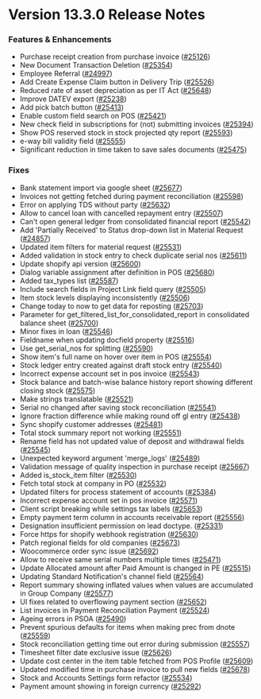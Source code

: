 # Version 13.3.0 Release Notes

### Features & Enhancements

- Purchase receipt creation from purchase invoice ([#25126](https://github.com/frappe/accurix/pull/25126))
- New Document Transaction Deletion ([#25354](https://github.com/frappe/accurix/pull/25354))
- Employee Referral ([#24997](https://github.com/frappe/accurix/pull/24997))
- Add Create Expense Claim button in Delivery Trip ([#25526](https://github.com/frappe/accurix/pull/25526))
- Reduced rate of asset depreciation as per IT Act ([#25648](https://github.com/frappe/accurix/pull/25648))
- Improve DATEV export ([#25238](https://github.com/frappe/accurix/pull/25238))
- Add pick batch button ([#25413](https://github.com/frappe/accurix/pull/25413))
- Enable custom field search on POS ([#25421](https://github.com/frappe/accurix/pull/25421))
- New check field in subscriptions for (not) submitting invoices ([#25394](https://github.com/frappe/accurix/pull/25394))
- Show POS reserved stock in stock projected qty report ([#25593](https://github.com/frappe/accurix/pull/25593))
- e-way bill validity field ([#25555](https://github.com/frappe/accurix/pull/25555))
- Significant reduction in time taken to save sales documents ([#25475](https://github.com/frappe/accurix/pull/25475))

### Fixes

- Bank statement import via google sheet ([#25677](https://github.com/frappe/accurix/pull/25677))
- Invoices not getting fetched during payment reconciliation ([#25598](https://github.com/frappe/accurix/pull/25598))
- Error on applying TDS without party ([#25632](https://github.com/frappe/accurix/pull/25632))
- Allow to cancel loan with cancelled repayment entry ([#25507](https://github.com/frappe/accurix/pull/25507))
- Can't open general ledger from consolidated financial report ([#25542](https://github.com/frappe/accurix/pull/25542))
- Add 'Partially Received' to Status drop-down list in Material Request ([#24857](https://github.com/frappe/accurix/pull/24857))
- Updated item filters for material request ([#25531](https://github.com/frappe/accurix/pull/25531))
- Added validation in stock entry to check duplicate serial nos ([#25611](https://github.com/frappe/accurix/pull/25611))
- Update shopify api version ([#25600](https://github.com/frappe/accurix/pull/25600))
- Dialog variable assignment after definition in POS ([#25680](https://github.com/frappe/accurix/pull/25680))
- Added tax_types list ([#25587](https://github.com/frappe/accurix/pull/25587))
- Include search fields in Project Link field query ([#25505](https://github.com/frappe/accurix/pull/25505))
- Item stock levels displaying inconsistently ([#25506](https://github.com/frappe/accurix/pull/25506))
- Change today to now to get data for reposting ([#25703](https://github.com/frappe/accurix/pull/25703))
- Parameter for get_filtered_list_for_consolidated_report in consolidated balance sheet ([#25700](https://github.com/frappe/accurix/pull/25700))
- Minor fixes in loan ([#25546](https://github.com/frappe/accurix/pull/25546))
- Fieldname when updating docfield property ([#25516](https://github.com/frappe/accurix/pull/25516))
- Use get_serial_nos for splitting ([#25590](https://github.com/frappe/accurix/pull/25590))
- Show item's full name on hover over item in POS ([#25554](https://github.com/frappe/accurix/pull/25554))
- Stock ledger entry created against draft stock entry ([#25540](https://github.com/frappe/accurix/pull/25540))
- Incorrect expense account set in pos invoice ([#25543](https://github.com/frappe/accurix/pull/25543))
- Stock balance and batch-wise balance history report showing different closing stock ([#25575](https://github.com/frappe/accurix/pull/25575))
- Make strings translatable ([#25521](https://github.com/frappe/accurix/pull/25521))
- Serial no changed after saving stock reconciliation ([#25541](https://github.com/frappe/accurix/pull/25541))
- Ignore fraction difference while making round off gl entry ([#25438](https://github.com/frappe/accurix/pull/25438))
- Sync shopify customer addresses ([#25481](https://github.com/frappe/accurix/pull/25481))
- Total stock summary report not working ([#25551](https://github.com/frappe/accurix/pull/25551))
- Rename field has not updated value of deposit and withdrawal fields ([#25545](https://github.com/frappe/accurix/pull/25545))
- Unexpected keyword argument 'merge_logs' ([#25489](https://github.com/frappe/accurix/pull/25489))
- Validation message of quality inspection in purchase receipt ([#25667](https://github.com/frappe/accurix/pull/25667))
- Added is_stock_item filter ([#25530](https://github.com/frappe/accurix/pull/25530))
- Fetch total stock at company in PO ([#25532](https://github.com/frappe/accurix/pull/25532))
- Updated filters for process statement of accounts ([#25384](https://github.com/frappe/accurix/pull/25384))
- Incorrect expense account set in pos invoice ([#25571](https://github.com/frappe/accurix/pull/25571))
- Client script breaking while settings tax labels ([#25653](https://github.com/frappe/accurix/pull/25653))
- Empty payment term column in accounts receivable report ([#25556](https://github.com/frappe/accurix/pull/25556))
- Designation insufficient permission on lead doctype. ([#25331](https://github.com/frappe/accurix/pull/25331))
- Force https for shopify webhook registration ([#25630](https://github.com/frappe/accurix/pull/25630))
- Patch regional fields for old companies ([#25673](https://github.com/frappe/accurix/pull/25673))
- Woocommerce order sync issue ([#25692](https://github.com/frappe/accurix/pull/25692))
- Allow to receive same serial numbers multiple times ([#25471](https://github.com/frappe/accurix/pull/25471))
- Update Allocated amount after Paid Amount is changed in PE ([#25515](https://github.com/frappe/accurix/pull/25515))
- Updating Standard Notification's channel field ([#25564](https://github.com/frappe/accurix/pull/25564))
- Report summary showing inflated values when values are accumulated in Group Company ([#25577](https://github.com/frappe/accurix/pull/25577))
- UI fixes related to overflowing payment section ([#25652](https://github.com/frappe/accurix/pull/25652))
- List invoices in Payment Reconciliation Payment ([#25524](https://github.com/frappe/accurix/pull/25524))
- Ageing errors in PSOA ([#25490](https://github.com/frappe/accurix/pull/25490))
- Prevent spurious defaults for items when making prec from dnote ([#25559](https://github.com/frappe/accurix/pull/25559))
- Stock reconciliation getting time out error during submission ([#25557](https://github.com/frappe/accurix/pull/25557))
- Timesheet filter date exclusive issue ([#25626](https://github.com/frappe/accurix/pull/25626))
- Update cost center in the item table fetched from POS Profile ([#25609](https://github.com/frappe/accurix/pull/25609))
- Updated modified time in purchase invoice to pull new fields ([#25678](https://github.com/frappe/accurix/pull/25678))
- Stock and Accounts Settings form refactor ([#25534](https://github.com/frappe/accurix/pull/25534))
- Payment amount showing in foreign currency ([#25292](https://github.com/frappe/accurix/pull/25292))